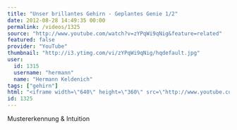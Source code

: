 ```yaml
---
title: "Unser brillantes Gehirn - Geplantes Genie 1/2"
date: 2012-08-28 14:49:35 00:00
permalink: /videos/1325
source: "http://www.youtube.com/watch?v=zYPqWi9qNig&feature=related"
featured: false
provider: "YouTube"
thumbnail: "http://i3.ytimg.com/vi/zYPqWi9qNig/hqdefault.jpg"
user:
  id: 1315
  username: "hermann"
  name: "Hermann Keldenich"
tags: ["gehirn"]
html: "<iframe width=\"640\" height=\"360\" src=\"http://www.youtube.com/embed/zYPqWi9qNig?wmode=transparent&fs=1&feature=oembed\" frameborder=\"0\" allowfullscreen></iframe>"
id: 1325
---
```


Mustererkennung & Intuition